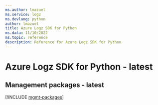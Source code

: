```yaml
---
ms.author: lmazuel
ms.service: logz
ms.devlang: python
author: lmazuel
title: Azure Logz SDK for Python
ms.data: 11/10/2022
ms.topic: reference
description: Reference for Azure Logz SDK for Python
---
```

# Azure Logz SDK for Python - latest

## Management packages - latest
[!INCLUDE [mgmt-packages](logz-mgmt-index.md)]